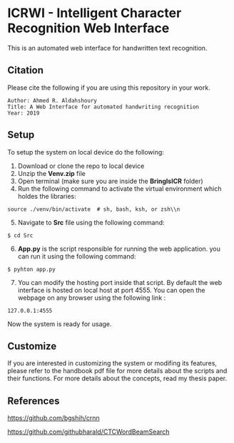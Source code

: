 # ICRWI - Intelligent Character Recognition Web Interface

This is an automated web interface for handwritten text recognition.



## Citation

Please cite the following if you are using this repository in your work.

```text
Author: Ahmed R. Aldahshoury 
Title: A Web Interface for automated handwriting recognition
Year: 2019
```
## Setup

To setup the system on local device do the following:

1. Download or clone the repo to local device
2. Unzip the **Venv.zip** file
3. Open terminal (make sure you are inside the **BringlsICR** folder)
4. Run the following command to activate the virtual environment which holdes the libraries:
```
source ./venv/bin/activate  # sh, bash, ksh, or zsh\\n
```
5. Navigate to **Src** file using the following command:
```
$ cd Src
```
6. **App.py** is the script responsible for running the web application. you can run it using the following command:
```
$ pyhton app.py
```
7. You can modify the hosting port inside that script. By default the web interface is hosted on local host at port 4555. You can open the webpage on any browser using the following link :
```
127.0.0.1:4555
```

Now the system is ready for usage. 

## Customize

If you are interested in customizing the system or modifing its features, please refer to the handbook pdf file for more details about the scripts and their functions. For more details about the concepts, read my thesis paper.




## References

https://github.com/bgshih/crnn


https://github.com/githubharald/CTCWordBeamSearch
